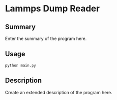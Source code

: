 # Lammps Dump Reader

## Summary

Enter the summary of the program here.

## Usage

```python main.py```

## Description

Create an extended description of the program here.